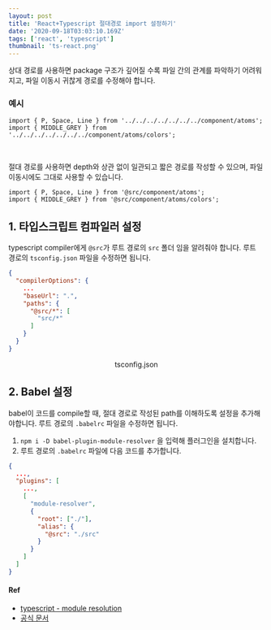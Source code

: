 ```yaml
---
layout: post
title: 'React+Typescript 절대경로 import 설정하기'
date: '2020-09-18T03:03:10.169Z'
tags: ['react', 'typescript']
thumbnail: 'ts-react.png'
---
```


상대 경로를 사용하면 package 구조가 깊어질 수록 파일 간의 관계를 파악하기 어려워지고, 파일 이동시 귀찮게 경로를 수정해야 합니다.

### 예시

```tsx
import { P, Space, Line } from '../../../../../../../component/atoms';
import { MIDDLE_GREY } from '../../../../../../../component/atoms/colors';
```

<br>

절대 경로를 사용하면 depth와 상관 없이 일관되고 짧은 경로를 작성할 수 있으며, 파일 이동시에도 그대로 사용할 수 있습니다.

```tsx
import { P, Space, Line } from '@src/component/atoms';
import { MIDDLE_GREY } from '@src/component/atoms/colors';
```

## 1. 타입스크립트 컴파일러 설정

typescript compiler에게 `@src`가 루트 경로의 `src` 폴더 임을 알려줘야 합니다. 루트 경로의 `tsconfig.json` 파일을 수정하면 됩니다.

```json
{
  "compilerOptions": {
    ...
    "baseUrl": ".",
    "paths": {
      "@src/*": [
        "src/*"
      ]
    }
  }
}
```

<center>tsconfig.json</center>

## 2. Babel 설정

babel이 코드를 compile할 때, 절대 경로로 작성된 path를 이해하도록 설정을 추가해야합니다. 루트 경로의 `.babelrc` 파일을 수정하면 됩니다.

1. `npm i -D babel-plugin-module-resolver` 을 입력해 플러그인을 설치합니다.
2. 루트 경로의 `.babelrc` 파일에 다음 코드를 추가합니다.

```json
{
  ...,
  "plugins": [
    ...,
    [
      "module-resolver",
      {
        "root": ["./"],
        "alias": {
          "@src": "./src"
        }
      }
    ]
  ]
}
```

#### Ref

- [typescript - module resolution](https://www.typescriptlang.org/docs/handbook/module-resolution.html)
- [공식 문서](https://www.typescriptlang.org/docs/home.html)
